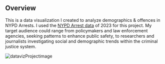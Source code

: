 ## Overview
This is a data visualization I created to analyze demographics & offences in NYPD Arrests. I used the [NYPD Arrest data](https://data.cityofnewyork.us/Public-Safety/NYPD-Arrest-Data-Year-to-Date-/uip8-fykc) of 2023 for this project.  My target audience could range from policymakers and law enforcement agencies, seeking patterns to enhance public safety, to researchers and journalists investigating social and demographic trends within the criminal justice system. <br />

![datavizProjectimage](https://github.com/Aakash-Sai/Visualization-NYPD-Arrests-2023/assets/56875895/c9b436db-10da-47d8-870d-c30ebb53dc49)
